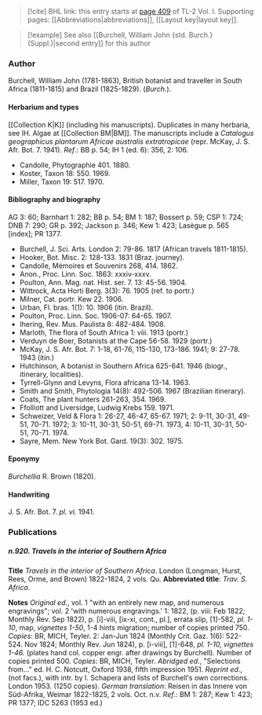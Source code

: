 > [!cite] BHL link: this entry starts at [page 409](https://www.biodiversitylibrary.org/item/103414#page/457/mode/1up) of TL-2 Vol. I.
> Supporting pages: [[Abbreviations|abbreviations]], [[Layout key|layout key]].

> [!example] See also [[Burchell, William John {std. Burch.} (Suppl.)|second entry]] for this author

### Author

Burchell, William John (1781-1863), British botanist and traveller in South Africa (1811-1815) and Brazil (1825-1829). (*Burch.*).

#### Herbarium and types

[[Collection K|K]] (including his manuscripts). Duplicates in many herbaria, see IH. Algae at [[Collection BM|BM]]. The manuscripts include a *Catalogus geographicus plantarum Africae australis extratropicae* (repr. McKay, J. S. Afr. Bot. 7. 1941).
*Ref*.: BB p. 54; IH 1 (ed. 6): 356, 2: 106.
- Candolle, Phytographie 401. 1880.
- Koster, Taxon 18: 550. 1969.
- Miller, Taxon 19: 517. 1970.

#### Bibliography and biography

AG 3: 60; Barnhart 1: 282; BB p. 54; BM 1: 187; Bossert p. 59; CSP 1: 724; DNB 7: 290; GR p. 392; Jackson p. 346; Kew 1: 423; Lasègue p. 565 \[index\]; PR 1377.
- Burchell, J. Sci. Arts. London 2: 79-86. 1817 (African travels 1811-1815).
- Hooker, Bot. Misc. 2: 128-133. 1831 (Braz. journey).
- Candolle, Mémoires et Souvenirs 268, 414. 1862.
- Anon., Proc. Linn. Soc. 1863: xxxiv-xxxv.
- Poulton, Ann. Mag. nat. Hist. ser. 7. 13: 45-56. 1904.
- Wittrock, Acta Horti Berg. 3(3): 76. 1905 (ref. to portr.)
- Milner, Cat. portr. Kew 22. 1906.
- Urban, Fl. bras. 1(1): 10. 1906 (itin. Brazil).
- Poulton, Proc. Linn. Soc. 1906-07: 64-65. 1907.
- Ihering, Rev. Mus. Paulista 8: 482-484. 1908.
- Marloth, The flora of South Africa 1: viii. 1913 (portr.)
- Verduyn de Boer, Botanists at the Cape 56-58. 1929 (portr.)
- McKay, J. S. Afr. Bot. 7: 1-18, 61-76, 115-130, 173-186. 1941; 9: 27-78. 1943 (itin.)
- Hutchinson, A botanist in Southern Africa 625-641. 1946 (biogr., itinerary, localities).
- Tyrrell-Glynn and Levyns, Flora africana 13-14. 1963.
- Smith and Smith, Phytologia 14(8): 492-506. 1967 (Brazilian itinerary).
- Coats, The plant hunters 261-263, 354. 1969.
- Ffolliott and Liversidge, Ludwig Krebs 159. 1971.
- Schweizer, Veld & Flora 1: 26-27, 46-47, 65-67. 1971; 2: 9-11, 30-31, 49-51, 70-71. 1972; 3: 10-11, 30-31, 50-51, 69-71. 1973, 4: 10-11, 30-31, 50-51, 70-71. 1974.
- Sayre, Mem. New York Bot. Gard. 19(3): 302. 1975.

#### Eponymy

*Burchellia* R. Brown (1820).

#### Handwriting

J. S. Afr. Bot. 7. *pl. vi.* 1941.

### Publications

##### n.920. Travels in the interior of Southern Africa

**Title**
*Travels in the interior of Southern Africa*. London (Longman, Hurst, Rees, Orme, and Brown) 1822-1824, 2 vols. Qu.
**Abbreviated title**: *Trav. S. Africa*.

**Notes**
*Original ed*., vol. 1 "with an entirely new map, and numerous engravings"; vol. 2 'with numerous engravings.'
1: 1822, (p. viii: Feb 1822; Monthly Rev. Sep 1822), p. \[i\]-viii, \[ix-xi, cont., pl.\], errata slip, \[1\]-582, *pl. 1-10*, map, *vignettes 1-50*, 1-4 hints migration; number of copies printed 750. *Copies*: BR, MICH, Teyler.
2: Jan-Jun 1824 (Monthly Crit. Gaz. 1(6): 522-524. Nov 1824; Monthly Rev. Jun 1824), p. \[i-viii\], \[1\]-648, *pl. 1-10, vignettes 1-46.* (plates hand col. copper engr. after drawings by Burchell). Number of copies printed 500. *Copies*: BR, MICH, Teyler.
*Abridged ed*., "Selections from..." ed. H. C. Notcutt, Oxford 1938, fifth impression 1951.
*Reprint ed*., (not facs.), with intr. by I. Schapera and lists of Burchell's own corrections. London 1953. (1250 copies).
*German translation*: Reisen in das Innere von Süd-Afrika, Weimar 1822-1825, 2 vols. Oct. n.v.
*Ref*.: BM 1: 287; Kew 1: 423; PR 1377; IDC 5263 (1953 ed.)

